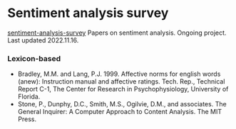 # Sentiment analysis survey
[sentiment-analysis-survey](https://github.com/jamiemorales/sentiment-analysis-survey/blob/main/README.md)
Papers on sentiment analysis.
Ongoing project.
Last updated 2022.11.16.

### Lexicon-based ###
* Bradley, M.M. and Lang, P.J. 1999. Affective norms for english words (anew): Instruction manual and affective ratings. Tech. Rep., Technical Report C-1, The Center for Research in Psychophysiology, University of Florida. 
* Stone, P., Dunphy, D.C., Smith, M.S., Ogilvie, D.M., and associates. The General Inquirer: A Computer Approach to Content Analysis. The MIT Press.
